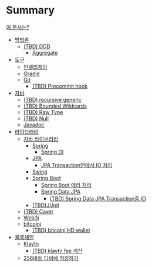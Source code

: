 # Summary

[이 문서는?](./tutorial.md)

- [방법론]()
  - [(TBD) DDD](./DDD.md)
    - [Aggregate](./ddd-aggregate.md)
- [도구]()
  - [인텔리제이]()
  - [Gradle]()
  - [Git]()
    - [(TBD) Precommit hook](./precommit-hook.md)
- [자바]()
  - [(TBD) recursive generic](./recursive-generic.md)
  - [(TBD) Bounded Wildcards](./bounded-wildcards.md)
  - [(TBD) Raw Type](./raw-type.md)
  - [(TBD) Null](./null.md)
  - [Javadoc](./javadoc.md)
- [라이브러리]()
  - [자바 라이브러리]()
    - [Spring]()
      - [Spring DI](./spring-di.md)
    - [JPA]()
      - [JPA Transaction안에서 IO 처리](./jpa-transaction-io-call.md)
    - [Swing]()
    - [Spring Boot]()
      - [Spring Boot 에러 처리]()
      - [Spring Data JPA]()
        - [(TBD) Spring Data JPA Transaction중 IO](./spring-data-jpa-io-in-transaction.md)
    - [(TBD)JUnit](./junit.md)
  - [(TBD) Caver](./caver.md)
  - [Web3j]()
  - [bitcoinj]()
    - [(TBD) bitcoinj HD wallet](./bitcoinj-hdwallet.md)
- [블록체인]()
  - [Klaytn]()
    - [(TBD) klaytn fee 계산](./klaytn-fee.md)
  - [256비트 디비에 저장하기]()
